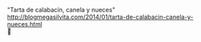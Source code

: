 "Tarta de calabacín, canela y nueces"	http://blogmegasilvita.com/2014/01/tarta-de-calabacin-canela-y-nueces.html	
਍